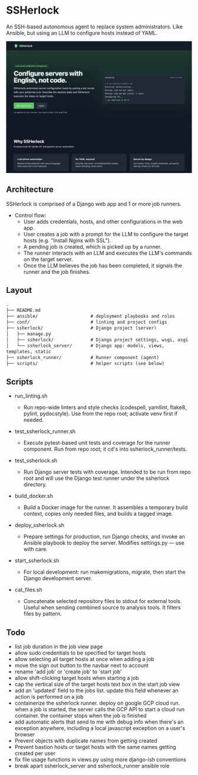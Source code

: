 # SSHerlock

An SSH-based autonomous agent to replace system administrators.
Like Ansible, but using an LLM to configure hosts instead of YAML.

![landing page](readme_images/landing_page.png)

## Architecture

SSHerlock is comprised of a Django web app and 1 or more job runners.

- Control flow:
  - User adds credentials, hosts, and other configurations in the web app.
  - User creates a job with a prompt for the LLM to configure the target hosts (e.g. "Install Nginx with SSL").
  - A pending job is created, which is picked up by a runner.
  - The runner interacts with an LLM and executes the LLM's commands on the target server.
  - Once the LLM believes the job has been completed, it signals the runner and the job finishes.

## Layout
```
.
├── README.md
├── ansible/                    # deployment playbooks and roles
├── conf/                       # linting and project configs
├── ssherlock/                  # Django project (server)
│   ├── manage.py
│   ├── ssherlock/              # Django project settings, wsgi, asgi
│   └── ssherlock_server/       # Django app: models, views, templates, static
├── ssherlock_runner/           # Runner component (agent)
├── scripts/                    # helper scripts (see below)
```

## Scripts

- run_linting.sh
  - Run repo-wide linters and style checks (codespell, yamllint, flake8,
  pylint, pydocstyle). Use from the repo root; activate venv first if needed.

- test_ssherlock_runner.sh
  - Execute pytest-based unit tests and coverage for the runner
  component. Run from repo root; it cd's into ssherlock_runner/tests.

- test_ssherlock.sh
  - Run Django server tests with coverage. Intended to be run from repo
  root and will use the Django test runner under the ssherlock directory.

- build_docker.sh
  - Build a Docker image for the runner. It assembles a temporary build
  context, copies only needed files, and builds a tagged image.

- deploy_ssherlock.sh
  - Prepare settings for production, run Django checks, and invoke an
  Ansible playbook to deploy the server. Modifies settings.py — use with care.

- start_ssherlock.sh
  - For local development: run makemigrations, migrate, then start the
  Django development server.

- cat_files.sh
  - Concatenate selected repository files to stdout for external tools.
  Useful when sending combined source to analysis tools. It filters files by
  pattern.

## Todo

- list job duration in the job view page
- allow sudo credentials to be specified for target hosts
- allow selecting all target hosts at once when adding a job
- move the sign out button to the navbar next to account
- rename 'add job' or 'create job' to 'start job'
- allow shift-clicking target hosts when starting a job
- cap the vertical size of the target hosts text box in the start job view
- add an 'updated' field to the jobs list. update this field whenever an action is performed on a job
- containerize the ssherlock runner. deploy on google GCP cloud run. when a job is started, the server calls the GCP API to start a cloud run container. the container stops when the job is finished
- add automatic alerts that send to me with debug info when there's an exception anywhere, including a local javascript exception on a user's browser
- Prevent objects with duplicate names from getting created
- Prevent bastion hosts or target hosts with the same names getting created per user
- fix file usage functions in views.py using more django-ish conventions
- break apart ssherlock_server and ssherlock_runner ansible role
